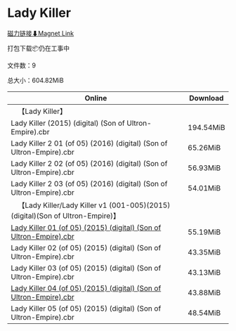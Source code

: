 # Lady Killer

[磁力链接⬇Magnet Link](magnet:?xt=urn:btih:aaf78d297476cdc228e62fed0eca93eee1a28a68&dn=Lady%20Killer)

打包下载📦仍在工事中

文件数：9

总大小：604.82MiB

Online | Download
--- | ---
&emsp;【Lady Killer】 | 
Lady Killer (2015) (digital) (Son of Ultron-Empire).cbr | 194.54MiB
Lady Killer 2 01 (of 05) (2016) (digital) (Son of Ultron-Empire).cbr | 65.26MiB
Lady Killer 2 02 (of 05) (2016) (digital) (Son of Ultron-Empire).cbr | 56.93MiB
Lady Killer 2 03 (of 05) (2016) (digital) (Son of Ultron-Empire).cbr | 54.01MiB
&emsp;【Lady Killer/Lady Killer v1 (001-005)(2015)(digital)(Son of Ultron-Empire)】 | 
[Lady Killer 01 (of 05) (2015) (digital) (Son of Ultron-Empire).cbr](https://github.com/alicewish/markdown/blob/master/comic/Lady-Killer-01-of-05-2015-digital-Son-of-Ultron-Empire-cbr.md) | 55.19MiB
Lady Killer 02 (of 05) (2015) (digital) (Son of Ultron-Empire).cbr | 43.35MiB
Lady Killer 03 (of 05) (2015) (digital) (Son of Ultron-Empire).cbr | 43.13MiB
[Lady Killer 04 (of 05) (2015) (digital) (Son of Ultron-Empire).cbr](https://github.com/alicewish/markdown/blob/master/comic/Lady-Killer-04-of-05-2015-digital-Son-of-Ultron-Empire-cbr.md) | 43.88MiB
Lady Killer 05 (of 05) (2015) (digital) (Son of Ultron-Empire).cbr | 48.54MiB